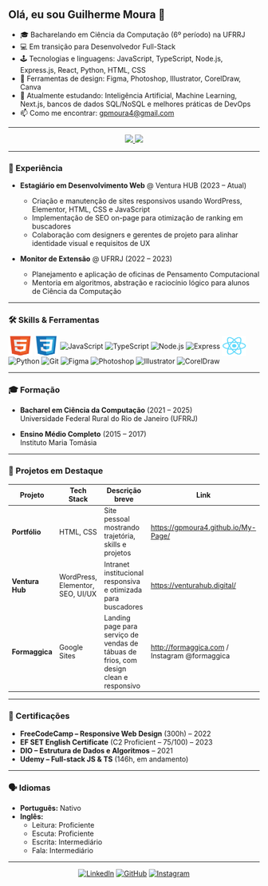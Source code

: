 ## Olá, eu sou Guilherme Moura 👋

- 🎓 Bacharelando em Ciência da Computação (6º período) na UFRRJ  
- 💻 Em transição para Desenvolvedor Full-Stack  
- 🕹️ Tecnologias e linguagens: JavaScript, TypeScript, Node.js, Express.js, React, Python, HTML, CSS  
- 🎨 Ferramentas de design: Figma, Photoshop, Illustrator, CorelDraw, Canva  
- 🚀 Atualmente estudando: Inteligência Artificial, Machine Learning, Next.js, bancos de dados SQL/NoSQL e melhores práticas de DevOps  
- 📫 Como me encontrar: gpmoura4@gmail.com  

---

<div align="center">
  <a href="https://github-readme-stats.vercel.app/api?username=gpmoura4&show_icons=true&theme=darcula&include_all_commits=true&count_private=true">
    <img height="160" src="https://github-readme-stats.vercel.app/api?username=gpmoura4&show_icons=true&theme=darcula&include_all_commits=true&count_private=true"/>
  </a>
  <a href="https://github-readme-stats.vercel.app/api/top-langs/?username=gpmoura4&layout=compact&theme=darcula&langs_count=7">
    <img height="160" src="https://github-readme-stats.vercel.app/api/top-langs/?username=gpmoura4&layout=compact&theme=darcula&langs_count=7"/>
  </a>
</div>

---

### 💼 Experiência

- **Estagiário em Desenvolvimento Web** @ Ventura HUB (2023 – Atual)  
  - Criação e manutenção de sites responsivos usando WordPress, Elementor, HTML, CSS e JavaScript  
  - Implementação de SEO on-page para otimização de ranking em buscadores  
  - Colaboração com designers e gerentes de projeto para alinhar identidade visual e requisitos de UX  

- **Monitor de Extensão** @ UFRRJ (2022 – 2023)  
  - Planejamento e aplicação de oficinas de Pensamento Computacional  
  - Mentoria em algoritmos, abstração e raciocínio lógico para alunos de Ciência da Computação  

---

### 🛠️ Skills & Ferramentas

<div style="display: inline_block">
  <img align="center" alt="HTML5"     height="40" width="48" src="https://raw.githubusercontent.com/devicons/devicon/master/icons/html5/html5-original.svg" />
  <img align="center" alt="CSS3"      height="40" width="48" src="https://raw.githubusercontent.com/devicons/devicon/master/icons/css3/css3-original.svg" />
  <img align="center" alt="JavaScript"height="40" width="48" src="https://cdn.jsdelivr.net/gh/devicons/devicon/icons/javascript/javascript-original.svg" />
  <img align="center" alt="TypeScript"height="40" width="48" src="https://cdn.jsdelivr.net/gh/devicons/devicon/icons/typescript/typescript-original.svg" />
  <img align="center" alt="Node.js"   height="40" width="48" src="https://cdn.jsdelivr.net/gh/devicons/devicon/icons/nodejs/nodejs-original.svg" />
  <img align="center" alt="Express"   height="40" width="48" src="https://cdn.jsdelivr.net/gh/devicons/devicon/icons/express/express-original.svg" />
  <img align="center" alt="React"     height="40" width="48" src="https://raw.githubusercontent.com/devicons/devicon/master/icons/react/react-original.svg" />
  <img align="center" alt="Python"    height="40" width="48" src="https://cdn.jsdelivr.net/gh/devicons/devicon/icons/python/python-original.svg" />
  <img align="center" alt="Git"       height="40" width="48" src="https://cdn.jsdelivr.net/gh/devicons/devicon/icons/git/git-original.svg" />
  <img align="center" alt="Figma"     height="40" width="48" src="https://cdn.jsdelivr.net/gh/devicons/devicon/icons/figma/figma-original.svg" />
  <img align="center" alt="Photoshop" height="40" width="48" src="https://cdn.jsdelivr.net/gh/devicons/devicon/icons/photoshop/photoshop-plain.svg" />
  <img align="center" alt="Illustrator" height="40" width="48" src="https://cdn.jsdelivr.net/gh/devicons/devicon/icons/illustrator/illustrator-plain.svg" />
  <img align="center" alt="CorelDraw" height="40" width="48" src="https://user-images.githubusercontent.com/78942968/177438104-de346b46-ee2d-4a92-bc50-dfabc558d131.png" />
</div>

---

### 🎓 Formação

- **Bacharel em Ciência da Computação** (2021 – 2025)  
  Universidade Federal Rural do Rio de Janeiro (UFRRJ)

- **Ensino Médio Completo** (2015 – 2017)  
  Instituto Maria Tomásia

---

### 🚀 Projetos em Destaque

| Projeto         | Tech Stack                             | Descrição breve                                                                         | Link                                            |
| --------------- | -------------------------------------- | --------------------------------------------------------------------------------------- | ----------------------------------------------- |
| **Portfólio**   | HTML, CSS                              | Site pessoal mostrando trajetória, skills e projetos                                      | https://gpmoura4.github.io/My-Page/             |
| **Ventura Hub** | WordPress, Elementor, SEO, UI/UX       | Intranet institucional responsiva e otimizada para buscadores                             | https://venturahub.digital/                     |
| **Formaggica**  | Google Sites                           | Landing page para serviço de vendas de tábuas de frios, com design clean e responsivo     | http://formaggica.com / Instagram @formaggica    |

---

### 📜 Certificações

- **FreeCodeCamp – Responsive Web Design** (300h) – 2022  
- **EF SET English Certificate** (C2 Proficient – 75/100) – 2023  
- **DIO – Estrutura de Dados e Algoritmos** – 2021  
- **Udemy – Full-stack JS & TS** (146h, em andamento)

---

### 🗣️ Idiomas

- **Português:** Nativo  
- **Inglês:**  
  - Leitura: Proficiente  
  - Escuta: Proficiente  
  - Escrita: Intermediário  
  - Fala: Intermediário  

---

<div align="center">
  <a href="https://www.linkedin.com/in/gpmouradev/" target="_blank"><img src="https://img.shields.io/badge/-LinkedIn-%230077B5?style=for-the-badge&logo=linkedin" alt="LinkedIn"/></a>
  <a href="https://github.com/gpmoura4" target="_blank"><img src="https://img.shields.io/badge/GitHub-100000?style=for-the-badge&logo=github&logoColor=white" alt="GitHub"/></a>
  <a href="https://www.instagram.com/gpmouradev/" target="_blank"><img src="https://img.shields.io/badge/Instagram-E4405F?style=for-the-badge&logo=instagram&logoColor=white" alt="Instagram"/></a>
</div>

